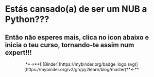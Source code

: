 # Estás cansado(a) de ser um **NUB** a Python???
## Então não esperes mais, clica no icon abaixo e inicia o teu curso, tornando-te assim num expert!!!
<center>**->**[![Binder](https://mybinder.org/badge_logo.svg)](https://mybinder.org/v2/gh/py2learn/blog/master)**<-**<center/>
